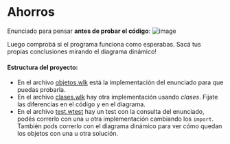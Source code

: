 # Ahorros

Enunciado para pensar **antes de probar el código**:
![image](https://user-images.githubusercontent.com/4098184/94280822-40d7a000-ff24-11ea-9b2d-c82f654559dc.png)

Luego comprobá si el programa funciona como esperabas. Sacá tus propias conclusiones mirando el diagrama dinámico!


#### Estructura del proyecto:
- En el archivo [objetos.wlk](src/objetos.wlk) está la implementación del enunciado para que puedas probarla.
- En el archivo [clases.wlk](src/clases.wlk) hay otra implementación usando _clases_. Fijate las diferencias en el código y en el diagrama.
- En el archivo [test.wtest](src/test.wtest) hay un test con la consulta del enunciado, podés correrlo con una u otra implementación cambiando los `import`. También pods correrlo con el diagrama dinámico para ver cómo quedan los objetos con una u otra solución.
